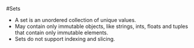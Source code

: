 #Sets
- A set is an unordered collection of unique values.
- May contain only immutable objects, like strings, ints, floats and tuples that contain only immutable elements.
- Sets do not support indexing and slicing.
